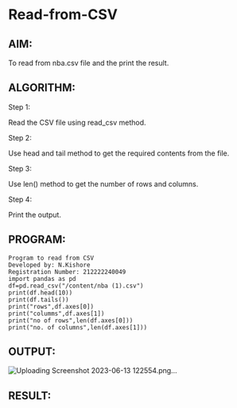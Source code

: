 # Read-from-CSV

## AIM:

To read from nba.csv file and the print the result.

## ALGORITHM:

Step 1:

Read the CSV file using read_csv method.

Step 2:

Use head and tail method to get the required contents from the file.

Step 3:

Use len() method to get the number of rows and columns.

Step 4:

Print the output.

## PROGRAM:
```
Program to read from CSV
Developed by: N.Kishore
Registration Number: 212222240049
import pandas as pd
df=pd.read_csv("/content/nba (1).csv")
print(df.head(10))
print(df.tails())
print("rows",df.axes[0])
print("columms",df.axes[1])
print("no of rows",len(df.axes[0]))
print("no. of columns",len(df.axes[1]))
```

## OUTPUT:

![Uploading Screenshot 2023-06-13 122554.png…]()

## RESULT:

